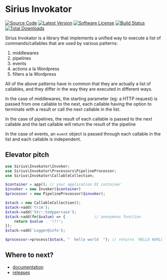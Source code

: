 # Sirius Invokator

[![Source Code](http://img.shields.io/badge/source-siriusphp/invokator-blue.svg)](https://github.com/siriusphp/invokator)
[![Latest Version](https://img.shields.io/packagist/v/siriusphp/invokator.svg)](https://github.com/siriusphp/invokator/releases)
[![Software License](https://img.shields.io/badge/license-MIT-brightgreen.svg)](https://github.com/siriusphp/invokator/blob/master/LICENSE)
[![Build Status](https://github.com/siriusphp/invokator/workflows/CI/badge.svg)](https://github.com/siriusphp/invokator/actions)
[![Total Downloads](https://img.shields.io/packagist/dt/siriusphp/invokator.svg)](https://packagist.org/packages/siriusphp/invokator)

Sirius Invokator is a library that implements a unified way to execute a list of commands/callables that are used by various patterns:

1. middlewares
2. pipelines
3. events
4. actions a la Wordpress
5. filters a la Wordpress

All of the above patterns have in common that they are actually a list of callables, and they differ in the way they are executed in different ways. 

In the case of middlewares, the starting parameter (eg: a HTTP request) is passed from one callable to the next, each 
callable having the option to terminate with a result or call the next callable in the list. 

In the case of pipelines, the result of each callable is passed to the next callable and the last callable will return the result of the pipeline

In the case of events, an `event` object is passed through each callable in the list and each callable is independent.

## Elevator pitch

```php
use Sirius\Invokator\Invoker;
use Sirius\Invokator\Processors\PipelineProcessor;
use Sirius\Invokator\CallableCollection;

$container = app(); // your application DI container
$invoker = new Invoker($container)
$processor = new PipelineProcessor($invoker);

$stack = new CallableCollection();
$stack->add('trim');
$stack->add('Str::toUppercase');
$stack->add(fn($value) => {             // anonymous function
    return $value . '!!!';
});
$stack->add('Logger@info');

$processor->process($stack, "  hello world  "); // returns `HELLO WORLD!!!`
```

## Where to next?

- [documentation](https://sirius.ro/php/sirius/invokator/)
- [releases](https://github.com/siriusphp/invokator/releases)
